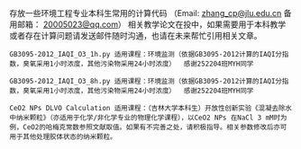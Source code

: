 存放一些环境工程专业本科生常用的计算代码 （Email: zhang_cp@jlu.edu.cn 备用邮箱： 20005023@qq.com）
相关教学论文在投中，如果需要用于本科教学或者存在计算问题请发送邮件随时沟通，也请在未来帮忙引用相关文章。 

	GB3095-2012_IAQI_O3_1h.py 适用课程：环境监测（依据GB3095-2012计算的IAQI分指数，臭氧采用1小时浓度，其他污染物采用24小时浓度）  感谢252204班MYH同学  
 
	GB3095-2012_IAQI_O3_8h.py 适用课程：环境监测（依据GB3095-2012计算的IAQI分指数，臭氧采用1小时浓度，其他污染物采用24小时浓度）  感谢252204班MYH同学  

 	CeO2 NPs DLVO Calculation 适用课程：（吉林大学本科生）开放性创新实验《混凝去除水中纳米颗粒》（亦适用于化学/非化学专业的物理化学课程），以CeO2 NPs 在NaCl 3 mM时为例，CeO2的哈梅克常数参照文献取值。如果有不完善之处，请积极指导。相关参数修改后亦可用于其他处理胶体状态的纳米颗粒。
